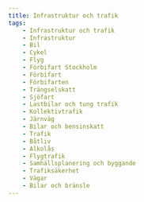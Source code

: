 ```yaml
---
title: Infrastruktur och trafik
tags:
    - Infrastruktur och trafik
    - Infrastruktur
    - Bil
    - Cykel
    - Flyg
    - Förbifart Stockholm
    - Förbifart
    - Förbifarten
    - Trängselskatt
    - Sjöfart
    - Lastbilar och tung trafik
    - Kollektivtrafik
    - Järnväg
    - Bilar och bensinskatt
    - Trafik
    - Båtliv
    - Alkolås
    - Flygtrafik
    - Samhällsplanering och byggande
    - Trafiksäkerhet
    - Vägar
    - Bilar och bränsle
---
```

